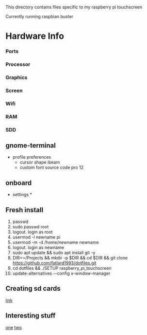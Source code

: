 This directory contains files specific to my raspberry pi touchscreen

Currently running raspbian buster

Hardware Info
=============

### Ports

### Processor

### Graphics

### Screen

### Wifi

### RAM

### SDD


## gnome-terminal

* profile preferences
  * cursor shape ibeam
  * custom font source code pro 12

## onboard

* settings
	*

## Fresh install

1. passwd
2. sudo passwd root
3. logout. login as root
4. usermod -l newname pi
5. usermod -m -d /home/newname newname
6. logout. login as newname
8. sudo apt update && sudo apt install git -y
9. DIR=~/Projects && mkdir -p $DIR && cd $DIR && git clone https://github.com/fatlard1993/dotfiles.git
10. cd dotfiles && ./SETUP raspberry_pi_touchscreen
11. update-alternatives --config x-window-manager

## Creating sd cards

[link](https://www.raspberrypi.org/documentation/installation/installing-images/linux.md)

## Interesting stuff

[one](https://www.raspberrypi.org/forums/viewtopic.php?f=63&t=58432)
[two](https://www.raspberrypi.org/forums/viewtopic.php?t=24933)